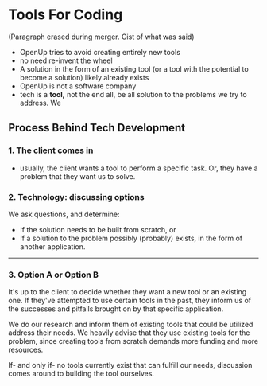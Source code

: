 # Tools For Coding

(Paragraph erased during merger. Gist of what was said)

* OpenUp tries to avoid creating entirely new tools&#x20;
* no need re-invent the wheel&#x20;
* A solution in the form of an existing tool (or a tool with the potential to become a solution) likely already exists
* OpenUp is not a software company
* tech is a **tool,** not the end all, be all solution to the problems we try to address. We

## Process Behind Tech Development

### 1. The client comes in

* usually, the client wants a tool to perform a specific task. Or, they have a problem that they want us to solve.&#x20;

### **2. Technology: discussing options**

We ask questions, and determine:&#x20;

* If the solution needs to be built from scratch, or
* If a solution to the problem possibly (probably) exists, in the form of another application.

****

### 3. Option A or Option B

It's up to the client to decide whether they want a new tool or an existing one. If they've attempted to use certain tools in the past, they inform us of the successes and pitfalls brought on by that specific application.

We do our research and inform them of existing tools that could be utilized address their needs. We heavily advise that they use existing tools for the problem, since creating tools from scratch demands more funding and more resources.&#x20;

If- and only if- no tools currently exist that can fulfill our needs, discussion comes around to building the tool ourselves.&#x20;

